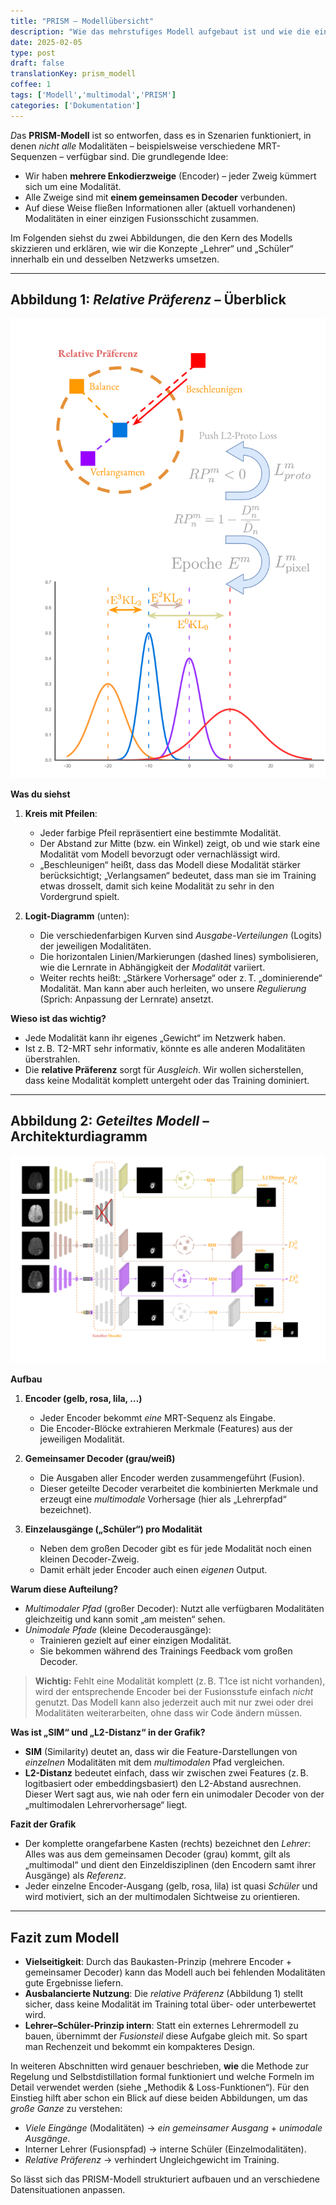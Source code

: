 ```yaml
---
title: "PRISM – Modellübersicht"
description: "Wie das mehrstufiges Modell aufgebaut ist und wie die einzelnen Teile ineinandergreifen."
date: 2025-02-05
type: post
draft: false
translationKey: prism_modell
coffee: 1
tags: ['Modell','multimodal','PRISM']
categories: ['Dokumentation']
---
```


<span class="letterine"><i>D</i>as **PRISM-Modell** ist so entworfen</span>, dass es in Szenarien funktioniert, in denen *nicht alle* Modalitäten – beispielsweise verschiedene MRT-Sequenzen – verfügbar sind. Die grundlegende Idee:  
- Wir haben **mehrere Enkodierzweige** (Encoder) – jeder Zweig kümmert sich um eine Modalität.  
- Alle Zweige sind mit **einem gemeinsamen Decoder** verbunden.  
- Auf diese Weise fließen Informationen aller (aktuell vorhandenen) Modalitäten in einer einzigen Fusionsschicht zusammen.

Im Folgenden siehst du zwei Abbildungen, die den Kern des Modells skizzieren und erklären, wie wir die Konzepte „Lehrer“ und „Schüler“ innerhalb ein und desselben Netzwerks umsetzen.  

---

## Abbildung 1: *Relative Präferenz* – Überblick

![Relative Präferenz (Figur 1)](https://raw.githubusercontent.com/DavidRutkevich/PRISM-Docs/8d1a65675a64e6fc6c43bad46dfbbf8bb38a8e75/Relative%20Pref(1).svg)

**Was du siehst**  
1. **Kreis mit Pfeilen**:  
   - Jeder farbige Pfeil repräsentiert eine bestimmte Modalität.  
   - Der Abstand zur Mitte (bzw. ein Winkel) zeigt, ob und wie stark eine Modalität vom Modell bevorzugt oder vernachlässigt wird.  
   - „Beschleunigen“ heißt, dass das Modell diese Modalität stärker berücksichtigt; „Verlangsamen“ bedeutet, dass man sie im Training etwas drosselt, damit sich keine Modalität zu sehr in den Vordergrund spielt.

2. **Logit-Diagramm** (unten):  
   - Die verschiedenfarbigen Kurven sind *Ausgabe-Verteilungen* (Logits) der jeweiligen Modalitäten.  
   - Die horizontalen Linien/Markierungen (dashed lines) symbolisieren, wie die Lernrate in Abhängigkeit der *Modalität* variiert.  
   - Weiter rechts heißt: „Stärkere Vorhersage“ oder z. T. „dominierende“ Modalität. Man kann aber auch herleiten, wo unsere *Regulierung* (Sprich: Anpassung der Lernrate) ansetzt.

**Wieso ist das wichtig?**  
- Jede Modalität kann ihr eigenes „Gewicht“ im Netzwerk haben.  
- Ist z. B. T2-MRT sehr informativ, könnte es alle anderen Modalitäten überstrahlen.  
- Die **relative Präferenz** sorgt für *Ausgleich*. Wir wollen sicherstellen, dass keine Modalität komplett untergeht oder das Training dominiert.  

---

## Abbildung 2: *Geteiltes Modell* – Architekturdiagramm

![Geteiltes Modell (Figur 2)](https://raw.githubusercontent.com/DavidRutkevich/PRISM-Docs/986647d02bce43bfd247aa9760de520054dcf7de/Model_vis_web.svg)

**Aufbau**  
1. **Encoder (gelb, rosa, lila, …)**  
   - Jeder Encoder bekommt *eine* MRT-Sequenz als Eingabe.  
   - Die Encoder-Blöcke extrahieren Merkmale (Features) aus der jeweiligen Modalität.  

2. **Gemeinsamer Decoder (grau/weiß)**  
   - Die Ausgaben aller Encoder werden zusammengeführt (Fusion).  
   - Dieser geteilte Decoder verarbeitet die kombinierten Merkmale und erzeugt eine *multimodale* Vorhersage (hier als „Lehrerpfad“ bezeichnet).  

3. **Einzelausgänge („Schüler“) pro Modalität**  
   - Neben dem großen Decoder gibt es für jede Modalität noch einen kleinen Decoder-Zweig.  
   - Damit erhält jeder Encoder auch einen *eigenen* Output.  

**Warum diese Aufteilung?**  
- *Multimodaler Pfad* (großer Decoder): Nutzt alle verfügbaren Modalitäten gleichzeitig und kann somit „am meisten“ sehen.  
- *Unimodale Pfade* (kleine Decoderausgänge):  
  - Trainieren gezielt auf einer einzigen Modalität.  
  - Sie bekommen während des Trainings Feedback vom großen Decoder.  

> **Wichtig:** Fehlt eine Modalität komplett (z. B. T1ce ist nicht vorhanden), wird der entsprechende Encoder bei der Fusionsstufe einfach *nicht* genutzt. Das Modell kann also jederzeit auch mit nur zwei oder drei Modalitäten weiterarbeiten, ohne dass wir Code ändern müssen.

**Was ist „SIM“ und „L2-Distanz“ in der Grafik?**  
- **SIM** (Similarity) deutet an, dass wir die Feature-Darstellungen von *einzelnen* Modalitäten mit dem *multimodalen* Pfad vergleichen.  
- **L2-Distanz** bedeutet einfach, dass wir zwischen zwei Features (z. B. logitbasiert oder embeddingsbasiert) den L2-Abstand ausrechnen. Dieser Wert sagt aus, wie nah oder fern ein unimodaler Decoder von der „multimodalen Lehrervorhersage“ liegt.

**Fazit der Grafik**  
- Der komplette orangefarbene Kasten (rechts) bezeichnet den *Lehrer*: Alles was aus dem gemeinsamen Decoder (grau) kommt, gilt als „multimodal“ und dient den Einzeldisziplinen (den Encodern samt ihrer Ausgänge) als *Referenz*.  
- Jeder einzelne Encoder-Ausgang (gelb, rosa, lila) ist quasi *Schüler* und wird motiviert, sich an der multimodalen Sichtweise zu orientieren.  

---

## Fazit zum Modell

- **Vielseitigkeit**: Durch das Baukasten-Prinzip (mehrere Encoder + gemeinsamer Decoder) kann das Modell auch bei fehlenden Modalitäten gute Ergebnisse liefern.  
- **Ausbalancierte Nutzung**: Die *relative Präferenz* (Abbildung 1) stellt sicher, dass keine Modalität im Training total über- oder unterbewertet wird.  
- **Lehrer–Schüler-Prinzip intern**: Statt ein externes Lehrermodell zu bauen, übernimmt der *Fusionsteil* diese Aufgabe gleich mit. So spart man Rechenzeit und bekommt ein kompakteres Design.

In weiteren Abschnitten wird genauer beschrieben, **wie** die Methode zur Regelung und Selbstdistillation formal funktioniert und welche Formeln im Detail verwendet werden (siehe „Methodik & Loss-Funktionen“). Für den Einstieg hilft aber schon ein Blick auf diese beiden Abbildungen, um das *große Ganze* zu verstehen:
- *Viele Eingänge* (Modalitäten) → *ein gemeinsamer Ausgang* + *unimodale Ausgänge*.  
- Interner Lehrer (Fusionspfad) → interne Schüler (Einzelmodalitäten).  
- *Relative Präferenz* → verhindert Ungleichgewicht im Training.

So lässt sich das PRISM-Modell strukturiert aufbauen und an verschiedene Datensituationen anpassen.
